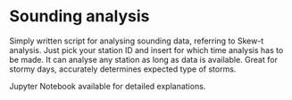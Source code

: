 # Sounding analysis 

Simply written script for analysing sounding data, referring to Skew-t analysis. Just pick your station ID and insert for which time analysis has to be made. It can analyse any station as long as data is available. Great for stormy days, accurately determines expected type of storms.

Jupyter Notebook available for detailed explanations.




